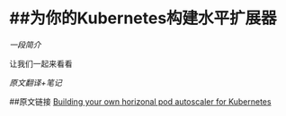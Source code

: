 ##为你的Kubernetes构建水平扩展器
=========



*一段简介*

让我们一起来看看

*原文翻译+笔记*







##原文链接
[Building your own horizonal pod autoscaler for Kubernetes](http://markswanderingthoughts.nl/post/148836326495/building-your-own-horizontal-pod-autoscaler-for)



